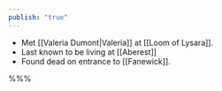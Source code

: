 ```yaml
---
publish: "true"
---
```


* Met [[Valeria Dumont|Valeria]]  at [[Loom of Lysara]].
* Last known to be living at [[Aberest]]
* Found dead on entrance to [[Fanewick]].

%%%


